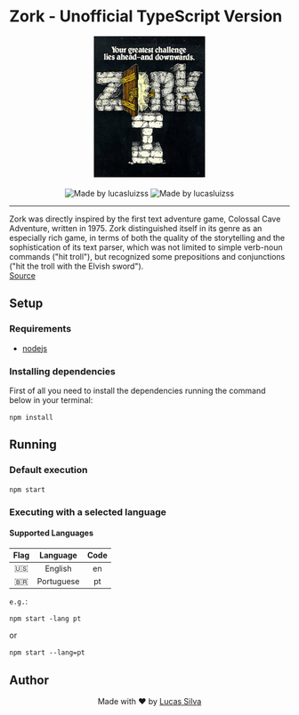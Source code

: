 # Zork - Unofficial TypeScript Version

<div align="center">
	<img alt="Made by lucasluizss" src=".github/assets/images/zork-logo.jpeg" width="200" />
</div>
<br>
<div align="center">
	<img alt="Made by lucasluizss" src="https://img.shields.io/badge/made%20by-lucasluizss-%2304D361" width="120" />
	<img alt="Made by lucasluizss" src="https://img.shields.io/github/license/lucasluizss/zork-ts" width="120" />
</div>
<hr>

Zork was directly inspired by the first text adventure game, Colossal Cave Adventure, written in 1975. Zork distinguished itself in its genre as an especially rich game, in terms of both the quality of the storytelling and the sophistication of its text parser, which was not limited to simple verb-noun commands ("hit troll"), but recognized some prepositions and conjunctions ("hit the troll with the Elvish sword"). \
[Source](https://en.wikipedia.org/wiki/Zork)

## Setup

### Requirements

- [nodejs](https://nodejs.org/en/download/)

### Installing dependencies

First of all you need to install the dependencies running the command below in your terminal:

```shell
npm install
```

## Running

### Default execution

```shell
npm start
```

### Executing with a selected language

#### Supported Languages

|   Flag   |  Language  | Code |
| :------: | :--------: | :--: |
|   :us:   |  English   |  en  |
| :brazil: | Portuguese |  pt  |

`e.g.`:

```shell
npm start -lang pt
```

or

```shell
npm start --lang=pt
```

## Author

<p align="center">
	Made with ♥ by <a href="https://www.linkedin.com/in/lucasluizss/" target="_blank">Lucas Silva</a>
</p>
